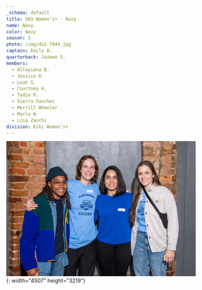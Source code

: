 ```yaml
---
_schema: default
title: S03 Women's+ - Navy
name: Navy
color: Navy
season: 3
photo: /img/da2-7044.jpg
captain: Emily B.
quarterback: Jaimee S.
members:
  - Alleyiana B.
  - Jessica D.
  - Leah G.
  - Courtney H.
  - Tadia R.
  - Sierra Sanchez
  - Merrill Wheeler
  - Marla W.
  - Lisa Zanchi
division: Kiki Women's+
---
```

![](/img/da2-7044.jpg){: width="4507" height="3219"}